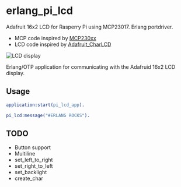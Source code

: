 # erlang_pi_lcd

Adafruit 16x2 LCD for Rasperry Pi using MCP23017. Erlang portdriver.

* MCP code inspired by [MCP230xx](https://github.com/adafruit/Adafruit_Python_GPIO/blob/master/Adafruit_GPIO/MCP230xx.py)
* LCD code inspired by [Adafruit_CharLCD](https://github.com/adafruit/Adafruit_Python_CharLCD/blob/master/Adafruit_CharLCD/Adafruit_CharLCD.py)

![LCD display](https://farm2.staticflickr.com/1486/25712163793_69ef335a30_z.jpg)

Erlang/OTP application for communicating with the Adafruid 16x2 LCD display.

## Usage

```erlang
application:start(pi_lcd_app).

pi_lcd:message("#ERLANG ROCKS").
```

## TODO

* Button support
* Multiline
* set_left_to_right
* set_right_to_left
* set_backlight
* create_char
